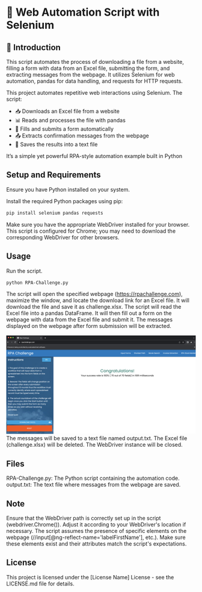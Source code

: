 # 🤖 Web Automation Script with Selenium

## 🌟 Introduction
This script automates the process of downloading a file from a website, filling a form with data from an Excel file, submitting the form, and extracting messages from the webpage. It utilizes Selenium for web automation, pandas for data handling, and requests for HTTP requests.

This project automates repetitive web interactions using Selenium.
The script:
- 📥 Downloads an Excel file from a website
- 📊 Reads and processes the file with pandas
- 📝 Fills and submits a form automatically
- 📤 Extracts confirmation messages from the webpage
- 💾 Saves the results into a text file

It’s a simple yet powerful RPA-style automation example built in Python

## Setup and Requirements
Ensure you have Python installed on your system.

Install the required Python packages using pip:

```python
pip install selenium pandas requests
```

Make sure you have the appropriate WebDriver installed for your browser. This script is configured for Chrome; you may need to download the corresponding WebDriver for other browsers.

## Usage
Run the script.
```terminal
python RPA-Challenge.py
```
The script will open the specified webpage (https://rpachallenge.com), maximize the window, and locate the download link for an Excel file.
It will download the file and save it as challenge.xlsx.
The script will read the Excel file into a pandas DataFrame.
It will then fill out a form on the webpage with data from the Excel file and submit it.
The messages displayed on the webpage after form submission will be extracted.
<br><br> ![Pictures/rpachallenge-complete.png](Pictures/rpachallenge-complete.png)
The messages will be saved to a text file named output.txt.
The Excel file (challenge.xlsx) will be deleted.
The WebDriver instance will be closed.

## Files
RPA-Challenge.py: The Python script containing the automation code.
output.txt: The text file where messages from the webpage are saved.

## Note
Ensure that the WebDriver path is correctly set up in the script (webdriver.Chrome()). Adjust it according to your WebDriver's location if necessary.
The script assumes the presence of specific elements on the webpage (//input[@ng-reflect-name='labelFirstName'], etc.). Make sure these elements exist and their attributes match the script's expectations.

## License
This project is licensed under the [License Name] License - see the LICENSE.md file for details.
